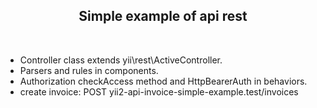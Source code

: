 <p align="center">        
    <h2 align="center">Simple example of api rest</h2>
    <br>
</p>

- Controller class extends yii\rest\ActiveController.
- Parsers and rules in components.
- Authorization checkAccess method and HttpBearerAuth in behaviors.
- create invoice:
    POST yii2-api-invoice-simple-example.test/invoices


    


    